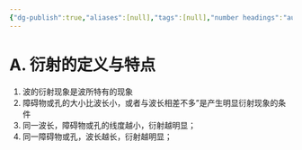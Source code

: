 ```yaml
---
{"dg-publish":true,"aliases":[null],"tags":[null],"number headings":"auto, first-level 1, max 6, A.1.","Created-Date":"2023-05-08 09:07:56","Modified-Date":"2024-04-18 11:53:27","permalink":"/A01_Lessons/Aa05_大学物理/衍射/","dgPassFrontmatter":true}
---
```



# A. 衍射的定义与特点


1. 波的衍射现象是波所特有的现象
2. 障碍物或孔的大小比波长小，或者与波长相差不多”是产生明显衍射现象的条件
3. 同一波长，障碍物或孔的线度越小，衍射越明显；
4. 同一障碍物或孔，波长越长，衍射越明显；
